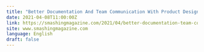 ```yaml
---
title: "Better Documentation And Team Communication With Product Design Docs"
date: 2021-04-08T11:00:00Z
link: https://smashingmagazine.com/2021/04/better-documentation-team-communication-product-design-docs/?utm_medium=RSS&utm_source=news.12bit.vn
site: www.smashingmagazine.com
language: English
draft: false
---
```

